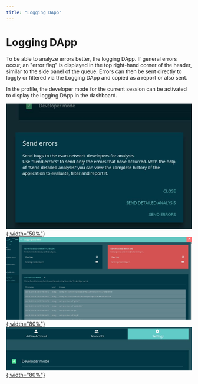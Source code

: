 ```yaml
---
title: "Logging DApp"
---
```

# Logging DApp

To be able to analyze errors better, the logging DApp. If general errors occur, an "error flag" is displayed in the top right-hand corner of the header, similar to the side panel of the queue. Errors can then be sent directly to loggly or filtered via the Logging DApp and copied as a report or also sent.
 
In the profile, the developer mode for the current session can be activated to display the logging DApp in the dashboard.

[![Error Popup](/dapps/dapps/logging/1.jpeg){:width="50%"}](/dapps/dapps/logging/1.jpeg)
[![Logging DApp](/dapps/dapps/logging/2.jpeg){:width="80%"}](/dapps/dapps/logging/2.jpeg)
[![Developer Mode](/dapps/dapps/logging/3.jpeg){:width="80%"}](/dapps/dapps/logging/3.jpeg)
